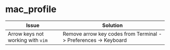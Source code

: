 # mac_profile


|Issue                            |Solution                                                       |
|---------------------------------|---------------------------------------------------------------|
|Arrow keys not working with `vim`|Remove arrow key codes from Terminal -> Preferences -> Keyboard|
